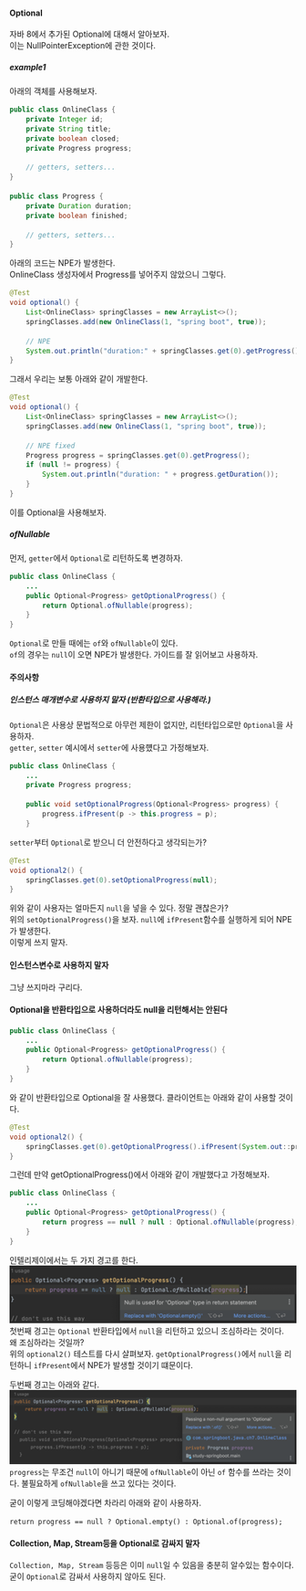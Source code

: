 #### Optional
자바 8에서 추가된 Optional에 대해서 알아보자.  
이는 NullPointerException에 관한 것이다.  


##### example1
아래의 객체를 사용해보자.
~~~java
public class OnlineClass {
    private Integer id;
    private String title;
    private boolean closed;
    private Progress progress;
    
    // getters, setters...
}

public class Progress {
    private Duration duration;
    private boolean finished;
    
    // getters, setters...
}
~~~
아래의 코드는 NPE가 발생한다.  
OnlineClass 생성자에서 Progress를 넣어주지 않았으니 그렇다.
~~~java
@Test
void optional() {
    List<OnlineClass> springClasses = new ArrayList<>();
    springClasses.add(new OnlineClass(1, "spring boot", true));
    
    // NPE
    System.out.println("duration:" + springClasses.get(0).getProgress().getDuration());
}
~~~
그래서 우리는 보통 아래와 같이 개발한다.
~~~java
@Test
void optional() {
    List<OnlineClass> springClasses = new ArrayList<>();
    springClasses.add(new OnlineClass(1, "spring boot", true));
        
    // NPE fixed
    Progress progress = springClasses.get(0).getProgress();
    if (null != progress) {
        System.out.println("duration: " + progress.getDuration());
    }
}
~~~
이를 Optional을 사용해보자.


##### ofNullable
먼저, `getter`에서 `Optional`로 리턴하도록 변경하자.
~~~java
public class OnlineClass {
    ...
    public Optional<Progress> getOptionalProgress() {
        return Optional.ofNullable(progress);
    }
}
~~~
`Optional`로 만들 때에는 `of`와 `ofNullable`이 있다.   
`of`의 경우는 `null`이 오면 NPE가 발생한다. 가이드를 잘 읽어보고 사용하자.


#### 주의사항
##### 인스턴스 매개변수로 사용하지 말자 (반환타입으로 사용해라.)
`Optional`은 사용상 문법적으로 아무런 제한이 없지만, 리턴타입으로만 `Optional`을 사용하자.    
`getter`, `setter` 예시에서 `setter`에 사용헀다고 가정해보자.

~~~java
public class OnlineClass {
    ...
    private Progress progress;

    public void setOptionalProgress(Optional<Progress> progress) {
        progress.ifPresent(p -> this.progress = p);
    }
~~~
`setter`부터 `Optional`로 받으니 더 안전하다고 생각되는가?
~~~java
@Test
void optional2() {
    springClasses.get(0).setOptionalProgress(null);
}
~~~
위와 같이 사용자는 얼마든지 `null`을 넣을 수 있다. 정말 괜찮은가?  
위의 `setOptionalProgress()`을 보자. `null`에 `ifPresent`함수를 실행하게 되어 NPE가 발생한다.  
이렇게 쓰지 말자. 


#### 인스턴스변수로 사용하지 말자
그냥 쓰지마라 구리다.



#### Optional을 반환타입으로 사용하더라도 null을 리턴해서는 안된다
~~~java
public class OnlineClass {
    ...
    public Optional<Progress> getOptionalProgress() {
        return Optional.ofNullable(progress);
    }
}
~~~
와 같이 반환타입으로 Optional을 잘 사용했다. 클라이언트는 아래와 같이 사용할 것이다.

~~~java
@Test
void optional2() {
    springClasses.get(0).getOptionalProgress().ifPresent(System.out::println);
}
~~~

그런데 만약 getOptionalProgress()에서 아래와 같이 개발했다고 가정해보자.
~~~java
public class OnlineClass {
    ...
    public Optional<Progress> getOptionalProgress() {
        return progress == null ? null : Optional.ofNullable(progress);
    }
}
~~~
인텔리제이에서는 두 가지 경고를 한다.
![optional1](./img/optional1.png)
첫번째 경고는 `Optional` 반환타입에서 `null`을 리턴하고 있으니 조심하라는 것이다.  
왜 조심하라는 것일까?  
위의 `optional2()` 테스트를 다시 살펴보자. `getOptionalProgress()`에서 `null`을 리턴하니 `ifPresent`에서 NPE가 발생할 것이기 떄문이다.

두번째 경고는 아래와 같다.
![optional2](./img/optional2.png)
`progress`는 무조건 `null`이 아니기 때문에 `ofNullable`이 아닌 `of` 함수를 쓰라는 것이다. 불필요하게 `ofNullable`을 쓰고 있다는 것이다.  

굳이 이렇게 코딩해야겠다면 차라리 아래와 같이 사용하자.

`return progress == null ? Optional.empty() : Optional.of(progress);`

#### Collection, Map, Stream등을 Optional로 감싸지 말자
`Collection, Map, Stream` 등등은 이미 `null`일 수 있음을 충분히 알수있는 함수이다.  
굳이 `Optional`로 감싸서 사용하지 않아도 된다.